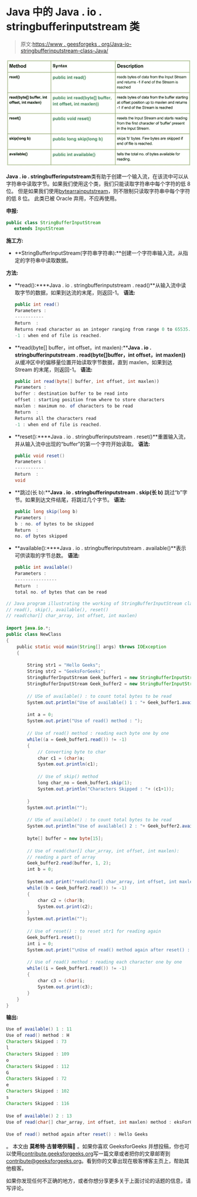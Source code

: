 # Java 中的 Java . io . stringbufferinputstream 类

> 原文:[https://www . geesforgeks . org/Java-io-stringbufferinputstream-class-Java/](https://www.geeksforgeeks.org/java-io-stringbufferinputstream-class-java/)

[![io.StringBufferInputStream class in Java](img/018edde04ceb543189c5843c70998892.png)](https://media.geeksforgeeks.org/wp-content/uploads/io.StringBufferInputStream-class-in-Java.jpg)

**Java . io . stringbufferinputstream**类有助于创建一个输入流，在该流中可以从字符串中读取字节。如果我们使用这个类，我们只能读取字符串中每个字符的低 8 位。
但是如果我们使用[bytearrainputstream](https://www.geeksforgeeks.org/io-bytearrayinputstream-class-java/)，则不限制只读取字符串中每个字符的低 8 位。
此类已被 Oracle 弃用，不应再使用。

**申报:**

```java
public class StringBufferInputStream
   extends InputStream
```

**施工方:**

*   **StringBufferInputStream(字符串字符串):**创建一个字符串输入流，从指定的字符串中读取数据。

**方法:**

*   **read():****Java . io . stringbufferinputstream . read()**从输入流中读取字节的数据，如果到达流的末尾，则返回-1。
    **语法:**

    ```java
    public int read()
    Parameters : 
    -----------
    Return  :
    Returns read character as an integer ranging from range 0 to 65535.
    -1 : when end of file is reached.
    ```

*   **read(byte[] buffer，int offset，int maxlen):****Java . io . stringbufferinputstream . read(byte[]buffer，int offset，int maxlen))** 从缓冲区中的偏移量位置开始读取字节数据，直到 maxlen，如果到达 Stream 的末尾，则返回-1。
    **语法:**

    ```java
    public int read(byte[] buffer, int offset, int maxlen))
    Parameters : 
    buffer : destination buffer to be read into  
    offset : starting position from where to store characters
    maxlen : maximum no. of characters to be read
    Return  :
    Returns all the characters read
    -1 : when end of file is reached.
    ```

*   **reset():****Java . io . stringbufferinputstream . reset()**重置输入流，并从输入流中出现的“buffer”的第一个字符开始读取。
    **语法:**

    ```java
    public void reset()
    Parameters : 
    -----------
    Return  :
    void

    ```

*   **跳过(长 b):****Java . io . stringbufferinputstream . skip(长 b)** 跳过“b”字节。如果到达文件结尾，将跳过几个字节。
    **语法:**

    ```java
    public long skip(long b)
    Parameters : 
    b : no. of bytes to be skipped
    Return  :
    no. of bytes skipped

    ```

*   **available():****Java . io . stringbufferinputstream . available()**表示可供读取的字节总数。
    **语法:**

    ```java
    public int available()
    Parameters : 
    ----------------
    Return  :
    total no. of bytes that can be read

    ```

```java
// Java program illustrating the working of StringBufferInputStream class methods
// read(), skip(), available(), reset()
// read(char[] char_array, int offset, int maxlen)

import java.io.*;
public class NewClass
{
    public static void main(String[] args) throws IOException
    {

        String str1 = "Hello Geeks";
        String str2 = "GeeksForGeeks";
        StringBufferInputStream Geek_buffer1 = new StringBufferInputStream(str1);
        StringBufferInputStream Geek_buffer2 = new StringBufferInputStream(str2);

        // USe of available() : to count total bytes to be read
        System.out.println("Use of available() 1 : "+ Geek_buffer1.available());

        int a = 0;
        System.out.print("Use of read() method : ");

        // Use of read() method : reading each byte one by one
        while((a = Geek_buffer1.read()) != -1)
        {
            // Converting byte to char
            char c1 = (char)a;
            System.out.println(c1);

            // Use of skip() method
            long char_no = Geek_buffer1.skip(1);
            System.out.println("Characters Skipped : "+ (c1+1));

        }
        System.out.println("");

        // USe of available() : to count total bytes to be read
        System.out.println("Use of available() 2 : "+ Geek_buffer2.available());

        byte[] buffer = new byte[15];

        // Use of read(char[] char_array, int offset, int maxlen):
        // reading a part of array
        Geek_buffer2.read(buffer, 1, 2);
        int b = 0;

        System.out.print("read(char[] char_array, int offset, int maxlen): ");
        while((b = Geek_buffer2.read()) != -1)
        {
            char c2 = (char)b;
            System.out.print(c2);
        }
        System.out.println("");

        // Use of reset() : to reset str1 for reading again
        Geek_buffer1.reset();
        int i = 0;
        System.out.print("\nUse of read() method again after reset() : ");

        // Use of read() method : reading each character one by one
        while((i = Geek_buffer1.read()) != -1)
        {
            char c3 = (char)i;
            System.out.print(c3);
        }
    }
}
```

**输出:**

```java
Use of available() 1 : 11
Use of read() method : H
Characters Skipped : 73
l
Characters Skipped : 109
o
Characters Skipped : 112
G
Characters Skipped : 72
e
Characters Skipped : 102
s
Characters Skipped : 116

Use of available() 2 : 13
Use of read(char[] char_array, int offset, int maxlen) method : eksForGeeks

Use of read() method again after reset() : Hello Geeks
```

。
本文由 **莫希特·古普塔供稿🙂** 。如果你喜欢 GeeksforGeeks 并想投稿，你也可以使用[contribute.geeksforgeeks.org](http://www.contribute.geeksforgeeks.org)写一篇文章或者把你的文章邮寄到 contribute@geeksforgeeks.org。看到你的文章出现在极客博客主页上，帮助其他极客。

如果你发现任何不正确的地方，或者你想分享更多关于上面讨论的话题的信息，请写评论。